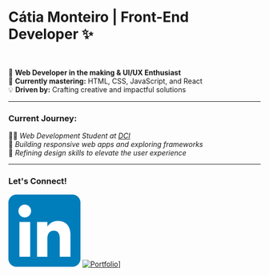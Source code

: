 # **Cátia Monteiro** | Front-End Developer ✨ 

<br>

🚀  **Web Developer in the making & UI/UX Enthusiast**  
🌱  **Currently mastering:** HTML, CSS, JavaScript, and React  
💡  **Driven by:** Crafting creative and impactful solutions

---

### **Current Journey:**  
🧑‍💻  *Web Development Student at [DCI](https://start.digitalcareerinstitute.org)*  
🔧  *Building responsive web apps and exploring frameworks*  
🎯  *Refining design skills to elevate the user experience*

---
### **Let's Connect!**

[![LinkedIn](./LinkedIn_icon.svg)](https://www.linkedin.com/in/catia-example) 
[![Portfolio](./portfolio_icon.svg)](https://diecatiamonteiro.github.io/portfolio-website/)]

[def2]: ./LinkedIn_icon.svg

